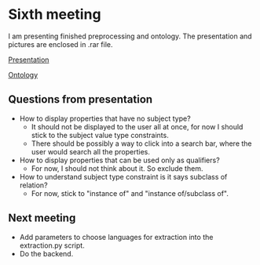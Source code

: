 # Sixth meeting 

I am presenting finished preprocessing and ontology.
The presentation and pictures are enclosed in .rar file.

[Presentation](https://docs.google.com/presentation/d/1t5npUp1rF1iwD4QQV67rUZHbZWvvnAhYiGQMgVBXRnE/edit?usp=sharing)

[Ontology](https://drive.google.com/file/d/1N9_UtjzDTD-Q6J0-hdDeMXK66I2S6v61/view?usp=drive_link)

## Questions from presentation

- How to display properties that have no subject type?
  - It should not be displayed to the user all at once, for now I should stick to the subject value type constraints.
  - There should be possibly a way to click into a search bar, where the user would search all the properties.
- How to display properties that can be used only as qualifiers?
  - For now, I should not think about it. So exclude them.
- How to understand subject type constraint is it says subclass of relation?
  - For now, stick to "instance of" and "instance of/subclass of".

## Next meeting

- Add parameters to choose languages for extraction into the extraction.py script.
- Do the backend.
